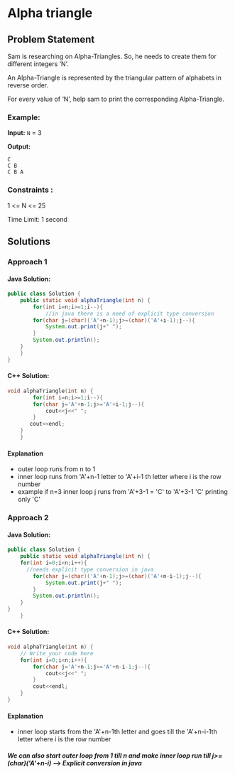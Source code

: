 # Alpha triangle

## Problem Statement
Sam is researching on Alpha-Triangles. So, he needs to create them for different integers ‘N’.

An Alpha-Triangle is represented by the triangular pattern of alphabets in reverse order.

For every value of ‘N’, help sam to print the corresponding Alpha-Triangle.

### Example:

**Input:** `N` = 3

**Output:** 
```
C
C B 
C B A
```

### Constraints :

1 <= N <= 25

Time Limit: 1 second

## Solutions

### Approach 1

#### Java Solution:

```java
public class Solution {
    public static void alphaTriangle(int n) {
        for(int i=n;i>=1;i--){
            //in java there is a need of explicit type conversion
        for(char j=(char)('A'+n-1);j>=(char)('A'+i-1);j--){
            System.out.print(j+" ");
        }
        System.out.println();
    }
    }
}
```

####  C++ Solution:

```cpp
void alphaTriangle(int n) {
        for(int i=n;i>=1;i--){
        for(char j='A'+n-1;j>='A'+i-1;j--){
            cout<<j<<" ";
        }
       cout<<endl;
    }
    }
```

#### Explanation
- outer loop runs from n to 1 
- inner loop runs from 'A'+n-1 letter to 'A'+i-1 th letter where i is the row number
- example if n=3 inner loop j runs from 'A'+3-1 = 'C' to 'A'+3-1 'C' printing only 'C' 


### Approach 2

#### Java Solution:

```java
public class Solution {
    public static void alphaTriangle(int n) {
    for(int i=0;i<n;i++){
      //needs explicit type conversion in java
        for(char j=(char)('A'+n-1);j>=(char)('A'+n-i-1);j--){
            System.out.print(j+" ");
        }
        System.out.println();
    }
}
    }


```

####  C++ Solution:

```cpp
void alphaTriangle(int n) {
    // Write your code here
    for(int i=0;i<n;i++){
        for(char j='A'+n-1;j>='A'+n-i-1;j--){
            cout<<j<<" ";
        }
        cout<<endl;
    }
}
```

#### Explanation
- inner loop starts from the 'A'+n-1th letter and goes till the 'A'+n-i-1th letter where i is the row number

##### We can also start outer loop from 1 till n and make inner loop run till j>=(char)('A'+n-i) --> Explicit conversion in java


